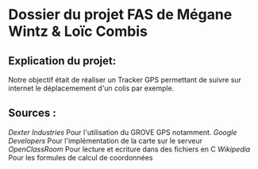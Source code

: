 # Dossier du projet FAS de Mégane Wintz & Loïc Combis

## Explication du projet:
Notre objectif était de réaliser un Tracker GPS permettant de suivre sur internet le déplacemement d'un colis par exemple.

## Sources :
 _Dexter Industries_
 Pour l'utilisation du GROVE GPS notamment.
 _Google Developers_
 Pour l'implémentation de la carte sur le serveur
 _OpenClassRoom_
 Pour lecture et ecriture dans des fichiers en C
 _Wikipedia_
 Pour les formules de calcul de coordonnées
